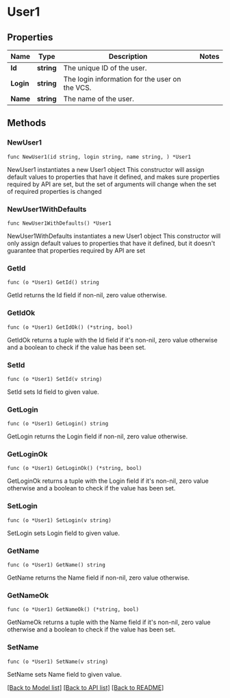 # User1

## Properties

Name | Type | Description | Notes
------------ | ------------- | ------------- | -------------
**Id** | **string** | The unique ID of the user. | 
**Login** | **string** | The login information for the user on the VCS. | 
**Name** | **string** | The name of the user. | 

## Methods

### NewUser1

`func NewUser1(id string, login string, name string, ) *User1`

NewUser1 instantiates a new User1 object
This constructor will assign default values to properties that have it defined,
and makes sure properties required by API are set, but the set of arguments
will change when the set of required properties is changed

### NewUser1WithDefaults

`func NewUser1WithDefaults() *User1`

NewUser1WithDefaults instantiates a new User1 object
This constructor will only assign default values to properties that have it defined,
but it doesn't guarantee that properties required by API are set

### GetId

`func (o *User1) GetId() string`

GetId returns the Id field if non-nil, zero value otherwise.

### GetIdOk

`func (o *User1) GetIdOk() (*string, bool)`

GetIdOk returns a tuple with the Id field if it's non-nil, zero value otherwise
and a boolean to check if the value has been set.

### SetId

`func (o *User1) SetId(v string)`

SetId sets Id field to given value.


### GetLogin

`func (o *User1) GetLogin() string`

GetLogin returns the Login field if non-nil, zero value otherwise.

### GetLoginOk

`func (o *User1) GetLoginOk() (*string, bool)`

GetLoginOk returns a tuple with the Login field if it's non-nil, zero value otherwise
and a boolean to check if the value has been set.

### SetLogin

`func (o *User1) SetLogin(v string)`

SetLogin sets Login field to given value.


### GetName

`func (o *User1) GetName() string`

GetName returns the Name field if non-nil, zero value otherwise.

### GetNameOk

`func (o *User1) GetNameOk() (*string, bool)`

GetNameOk returns a tuple with the Name field if it's non-nil, zero value otherwise
and a boolean to check if the value has been set.

### SetName

`func (o *User1) SetName(v string)`

SetName sets Name field to given value.



[[Back to Model list]](../README.md#documentation-for-models) [[Back to API list]](../README.md#documentation-for-api-endpoints) [[Back to README]](../README.md)


